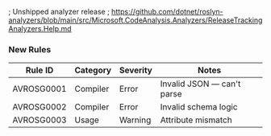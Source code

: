 ﻿; Unshipped analyzer release
; https://github.com/dotnet/roslyn-analyzers/blob/main/src/Microsoft.CodeAnalysis.Analyzers/ReleaseTrackingAnalyzers.Help.md

### New Rules

Rule ID | Category | Severity | Notes
--------|----------|----------|-------
AVROSG0001 | Compiler | Error | Invalid JSON — can't parse
AVROSG0002 | Compiler | Error | Invalid schema logic
AVROSG0003 | Usage | Warning | Attribute mismatch

